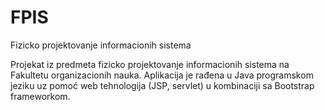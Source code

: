 # FPIS
Fizicko projektovanje informacionih sistema

Projekat iz predmeta fizicko projektovanje informacionih sistema na Fakultetu organizacionih nauka. Aplikacija je rađena u Java programskom jeziku uz pomoć web tehnologija (JSP, servlet) u kombinaciji sa Bootstrap frameworkom.
